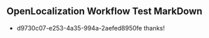 ## OpenLocalization Workflow Test MarkDown
* d9730c07-e253-4a35-994a-2aefed8950fe 
thanks!<!--HONumber=Mar16_HO1-->

